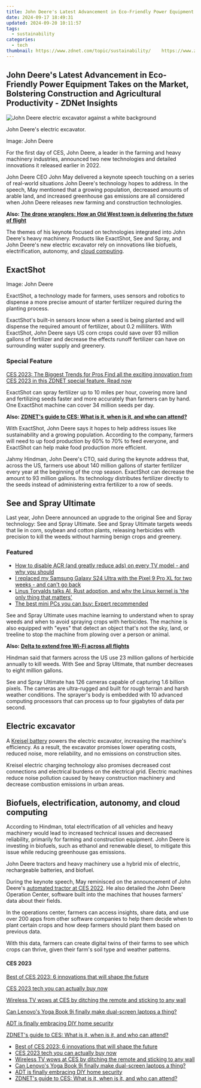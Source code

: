 ```yaml
---
title: John Deere's Latest Advancement in Eco-Friendly Power Equipment Takes on the Market, Bolstering Construction and Agricultural Productivity - ZDNet Insights
date: 2024-09-17 18:49:31
updated: 2024-09-20 10:11:57
tags:
  - sustainability
categories:
  - tech
thumbnail: https://www.zdnet.com/topic/sustainability/    https://www.zdnet.com/a/img/resize/ced76fc8a6b4df27df225e9697b93ba65fb15ad7/2023/01/04/ce6e4488-f454-4169-8e3f-480253b44dc6/excavatorblue.jpg?width=170&height=96&fit=crop&auto=webp
---
```


## John Deere's Latest Advancement in Eco-Friendly Power Equipment Takes on the Market, Bolstering Construction and Agricultural Productivity - ZDNet Insights

![John Deere electric excavator against a white background](https://www.zdnet.com/a/img/resize/a07c49f5c3b26c6d73f02eabbb7008880c33e4ed/2023/01/04/ce6e4488-f454-4169-8e3f-480253b44dc6/excavatorblue.jpg?auto=webp&width=1280)

John Deere's electric excavator.

Image: John Deere

For the first day of CES, John Deere, a leader in the farming and heavy machinery industries, announced two new technologies and detailed innovations it released earlier in 2022.

John Deere CEO John May delivered a keynote speech touching on a series of real-world situations John Deere's technology hopes to address. In the speech, May mentioned that a growing population, decreased amounts of arable land, and increased greenhouse gas emissions are all considered when John Deere releases new farming and construction technologies.

**Also:** [**The drone wranglers: How an Old West town is delivering the future of flight**](https://www.zdnet.com/in-depth/innovation/the-drone-wranglers-how-the-most-authentic-old-west-town-in-the-us-is-delivering-the-future-of-flight/)

The themes of his keynote focused on technologies integrated into John Deere's heavy machinery. Products like ExactShot, See and Spray, and John Deere's new electric excavator rely on innovations like biofuels, electrification, autonomy, and [cloud computing](https://www.zdnet.com/article/what-is-cloud-computing-everything-you-need-to-know-about-the-cloud/).

## ExactShot

Image: John Deere

ExactShot, a technology made for farmers, uses sensors and robotics to dispense a more precise amount of starter fertilizer required during the planting process.

ExactShot's built-in sensors know when a seed is being planted and will dispense the required amount of fertilizer, about 0.2 milliliters. With ExactShot, John Deere says US corn crops could save over 93 million gallons of fertilizer and decrease the effects runoff fertilizer can have on surrounding water supply and greenery.

### Special Feature

[CES 2023: The Biggest Trends for Pros Find all the exciting innovation from CES 2023 in this ZDNET special feature.  Read now](https://www.zdnet.com/topic/ces-2023-the-biggest-trends-for-pros/)

ExactShot can spray fertilizer up to 10 miles per hour, covering more land and fertilizing seeds faster and more accurately than farmers can by hand. One ExactShot machine can cover 34 million seeds per day.

**Also:** [**ZDNET's guide to CES: What is it, when is it, and who can attend?**](https://www.zdnet.com/article/zdnets-guide-to-ces-what-is-it-and-who-can-attend/)

With ExactShot, John Deere says it hopes to help address issues like sustainability and a growing population. According to the company, farmers will need to up food production by 60% to 70% to feed everyone, and ExactShot can help make food production more efficient.

Jahmy Hindman, John Deere's CTO, said during the keynote address that, across the US, farmers use about 140 million gallons of starter fertilizer every year at the beginning of the crop season. ExactShot can decrease the amount to 93 million gallons. Its technology distributes fertilizer directly to the seeds instead of administering extra fertilizer to a row of seeds. 

## See and Spray Ultimate

Last year, John Deere announced an upgrade to the original See and Spray technology: See and Spray Ultimate. See and Spray Ultimate targets weeds that lie in corn, soybean and cotton plants, releasing herbicides with precision to kill the weeds without harming benign crops and greenery.

### Featured

* [How to disable ACR (and greatly reduce ads) on every TV model - and why you should](https://www.zdnet.com/article/how-to-disable-acr-and-greatly-reduce-ads-on-every-tv-model-and-why-you-should/)
* [I replaced my Samsung Galaxy S24 Ultra with the Pixel 9 Pro XL for two weeks - and can't go back](https://www.zdnet.com/article/i-replaced-my-samsung-galaxy-s24-ultra-with-the-pixel-9-pro-xl-for-two-weeks-and-cant-go-back/)
* [Linus Torvalds talks AI, Rust adoption, and why the Linux kernel is 'the only thing that matters'](https://www.zdnet.com/article/linus-torvalds-talks-ai-rust-adoption-and-why-the-linux-kernel-is-the-only-thing-that-matters/)
* [The best mini PCs you can buy: Expert recommended](https://www.zdnet.com/article/best-mini-pc/)

See and Spray Ultimate uses machine learning to understand when to spray weeds and when to avoid spraying crops with herbicides. The machine is also equipped with "eyes" that detect an object that's not the sky, land, or treeline to stop the machine from plowing over a person or animal.

**Also:** [**Delta to extend free Wi-Fi across all flights**](https://www.zdnet.com/home-and-office/networking/delta-to-extend-free-wi-fi-across-all-flights/)

Hindman said that farmers across the US use 23 million gallons of herbicide annually to kill weeds. With See and Spray Ultimate, that number decreases to eight million gallons.

See and Spray Ultimate has 126 cameras capable of capturing 1.6 billion pixels. The cameras are ultra-rugged and built for rough terrain and harsh weather conditions. The sprayer's body is embedded with 10 advanced computing processors that can process up to four gigabytes of data per second.

## Electric excavator 

A [Kreisel battery](https://www.kreiselelectric.com/) powers the electric excavator, increasing the machine's efficiency. As a result, the excavator promises lower operating costs, reduced noise, more reliability, and no emissions on construction sites. 

Kreisel electric charging technology also promises decreased cost connections and electrical burdens on the electrical grid. Electric machines reduce noise pollution caused by heavy construction machinery and decrease combustion emissions in urban areas.

## Biofuels, electrification, autonomy, and cloud computing

According to Hindman, total electrification of all vehicles and heavy machinery would lead to increased technical issues and decreased reliability, primarily for farming and construction equipment. John Deere is investing in biofuels, such as ethanol and renewable diesel, to mitigate this issue while reducing greenhouse gas emissions. 

John Deere tractors and heavy machinery use a hybrid mix of electric, rechargeable batteries, and biofuel.

During the keynote speech, May reminisced on the announcement of John Deere's [automated tractor at CES 2022](https://www.deere.com/en/news/all-news/autonomous-tractor-reveal/). He also detailed the John Deere Operation Center, software built into the machines that houses farmers' data about their fields. 

In the operations center, farmers can access insights, share data, and use over 200 apps from other software companies to help them decide when to plant certain crops and how deep farmers should plant them based on previous data.

With this data, farmers can create digital twins of their farms to see which crops can thrive, given their farm's soil type and weather patterns.

#### CES 2023

[Best of CES 2023: 6 innovations that will shape the future](https://www.zdnet.com/article/best-of-ces-2023-innovations-that-will-shape-the-future/ "Best of CES 2023: 6 innovations that will shape the future")

[CES 2023 tech you can actually buy now](https://www.zdnet.com/article/ces-2023-tech-you-can-buy/ "CES 2023 tech you can actually buy now")

[Wireless TV wows at CES by ditching the remote and sticking to any wall](https://www.zdnet.com/article/groundbreaking-wireless-tv-ditches-the-remote-and-sticks-to-any-wall-without-a-mount/ "Wireless TV wows at CES by ditching the remote and sticking to any wall")

[Can Lenovo's Yoga Book 9i finally make dual-screen laptops a thing?](https://www.zdnet.com/article/can-lenovos-yoga-book-9i-finally-make-dual-screen-laptops-a-thing/ "Can Lenovo's Yoga Book 9i finally make dual-screen laptops a thing?")

[ADT is finally embracing DIY home security](https://www.zdnet.com/article/adt-is-finally-embracing-diy-home-security/ "ADT is finally embracing DIY home security")

[ZDNET's guide to CES: What is it, when is it, and who can attend?](https://www.zdnet.com/article/zdnets-guide-to-ces-2024-what-is-it-and-who-can-attend/ "ZDNET's guide to CES: What is it, when is it, and who can attend?")

* [Best of CES 2023: 6 innovations that will shape the future](https://www.zdnet.com/article/best-of-ces-2023-innovations-that-will-shape-the-future/ "Best of CES 2023: 6 innovations that will shape the future")
* [CES 2023 tech you can actually buy now](https://www.zdnet.com/article/ces-2023-tech-you-can-buy/ "CES 2023 tech you can actually buy now")
* [Wireless TV wows at CES by ditching the remote and sticking to any wall](https://www.zdnet.com/article/groundbreaking-wireless-tv-ditches-the-remote-and-sticks-to-any-wall-without-a-mount/ "Wireless TV wows at CES by ditching the remote and sticking to any wall")
* [Can Lenovo's Yoga Book 9i finally make dual-screen laptops a thing?](https://www.zdnet.com/article/can-lenovos-yoga-book-9i-finally-make-dual-screen-laptops-a-thing/ "Can Lenovo's Yoga Book 9i finally make dual-screen laptops a thing?")
* [ADT is finally embracing DIY home security](https://www.zdnet.com/article/adt-is-finally-embracing-diy-home-security/ "ADT is finally embracing DIY home security")
* [ZDNET's guide to CES: What is it, when is it, and who can attend?](https://www.zdnet.com/article/zdnets-guide-to-ces-2024-what-is-it-and-who-can-attend/ "ZDNET's guide to CES: What is it, when is it, and who can attend?")

<ins class="adsbygoogle"
     style="display:block"
     data-ad-format="autorelaxed"
     data-ad-client="ca-pub-7571918770474297"
     data-ad-slot="1223367746"></ins>



<ins class="adsbygoogle"
     style="display:block"
     data-ad-client="ca-pub-7571918770474297"
     data-ad-slot="8358498916"
     data-ad-format="auto"
     data-full-width-responsive="true"></ins>
